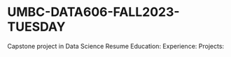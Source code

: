 # UMBC-DATA606-FALL2023-TUESDAY
Capstone project in Data Science
Resume
Education:
Experience:
Projects:
